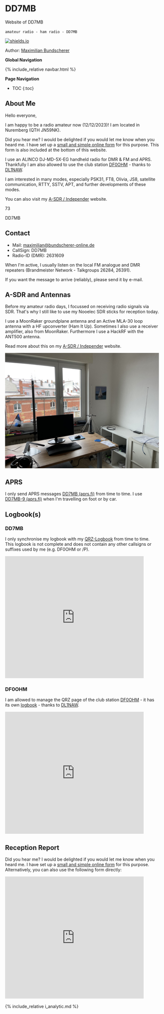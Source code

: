 # DD7MB

Website of DD7MB

`amateur radio - ham radio - DD7MB`

[![shields.io](https://img.shields.io/badge/license-Apache2-blue.svg)](http://www.apache.org/licenses/LICENSE-2.0.txt)

Author: [Maximilian Bundscherer](https://bundscherer-online.de)

**Global Navigation**

{% include_relative navbar.html %}

**Page Navigation**

* TOC
{:toc}

## About Me

Hello everyone,

I am happy to be a radio amateur now (12/12/2023)! I am located in Nuremberg (QTH JN59NK).

Did you hear me? I would be delighted if you would let me know when you heard me. I have set up a [small and simple online form](https://forms.gle/byaGX86faruhT4m97) for this purpose. This form is also included at the bottom of this website.

I use an ALINCO DJ-MD-5X-EG handheld radio for DMR & FM and APRS. Thankfully I am also allowed to use the club station [DF0OHM](https://www.qrz.com/db/DF0OHM) - thanks to [DL1NAW](https://www.qrz.com/db/DL1NAW).

I am interested in many modes, especially PSK31, FT8, Olivia, JS8, satellite communication, RTTY, SSTV, APT, and further developments of these modes.

You can also visit my [A-SDR / Independer](https://a-sdr.org) website.

73

DD7MB

## Contact

- Mail: <a href="mailto:maximilian@bundscherer-online.de">maximilian@bundscherer-online.de</a>
- CallSign: DD7MB
- Radio-ID (DMR): 2631609

When I'm active, I usually listen on the local FM analogue and DMR repeaters (Brandmeister Network - Talkgroups 26284, 26391).

If you want the message to arrive (reliably), please send it by e-mail.

## A-SDR and Antennas

Before my amateur radio days, I focussed on receiving radio signals via SDR. That's why I still like to use my Nooelec SDR sticks for reception today.

I use a MoonRaker groundplane antenna and an Active MLA-30 loop antenna with a HF upconverter (Ham It Up). Sometimes I also use a receiver amplifier, also from MoonRaker. Furthermore I use a HackRF with the ANT500 antenna.

Read more about this on my [A-SDR / Independer](https://a-sdr.org) website.

![](images/ov.jpeg)

## APRS

I only send APRS messages [DD7MB (aprs.fi)](https://aprs.fi/info/DD7MB) from time to time. I use [DD7MB-9 (aprs.fi)](https://aprs.fi/info/DD7MB-9) when I'm travelling on foot or by car.

## Logbook(s)

### DD7MB

I only synchronise my logbook with my [QRZ-Logbook](https://logbook.qrz.com/lbstat/DD7MB/) from time to time. This logbook is not complete and does not contain any other callsigns or suffixes used by me (e.g. DF0OHM or /P).

<iframe frameborder="0" height="400" scrolling="yes" src="https://logbook.qrz.com/lbstat/DD7MB/" width="90%"></iframe>

### DF0OHM

I am allowed to manage the QRZ page of the club station [DF0OHM](https://www.qrz.com/db/DF0OHM) - it has its own [logbook](https://logbook.qrz.com/lbstat/DF0OHM/) - thanks to [DL1NAW](https://www.qrz.com/db/DL1NAW).

<iframe frameborder="0" height="400" scrolling="yes" src="https://logbook.qrz.com/lbstat/DF0OHM/" width="90%"></iframe>

## Reception Report

Did you hear me? I would be delighted if you would let me know when you heard me. I have set up a [small and simple online form](https://forms.gle/byaGX86faruhT4m97) for this purpose. Alternatively, you can also use the following form directly:

<iframe src="https://docs.google.com/forms/d/e/1FAIpQLSeNXHDvpPxTlIa8USekKusagtEgMAPDu1zNjDGgaevJW4xSGg/viewform?embedded=true" width="90%" height="400" frameborder="0" marginheight="0" marginwidth="0">Loading...</iframe>


{% include_relative i_analytic.md %}

